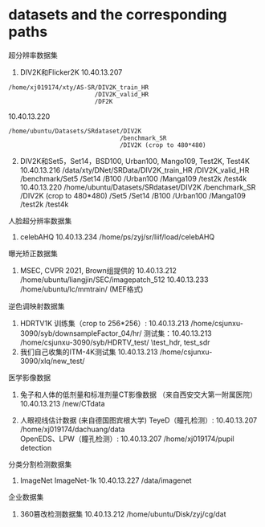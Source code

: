 # datasets and the corresponding paths

超分辨率数据集

1. DIV2K和Flicker2K
10.40.13.207 
```
/home/xj019174/xty/AS-SR/DIV2K_train_HR 
                        /DIV2K_valid_HR
                        /DF2K
```

10.40.13.220 
```
/home/ubuntu/Datasets/SRdataset/DIV2K
                               /benchmark_SR
                               /DIV2K (crop to 480*480)
```

2. DIV2K和Set5，Set14，BSD100, Urban100, Mango109, Test2K, Test4K
10.40.13.216 /data/xty/DNet/SRData/DIV2K_train_HR
                                  /DIV2K_valid_HR
                                  /benchmark/Set5
                                            /Set14
                                            /B100
                                            /Urban100
                                            /Manga109
                                            /test2k
                                            /test4k
10.40.13.220 /home/ubuntu/Datasets/SRdataset/DIV2K
                                            /benchmark_SR
                                            /DIV2K (crop to 480*480)
                                            /Set5
                                            /Set14
                                            /B100
                                            /Urban100
                                            /Manga109
                                            /test2k
                                            /test4k

人脸超分辨率数据集

1. celebAHQ
10.40.13.234 /home/ps/zyj/sr/liif/load/celebAHQ

曝光矫正数据集

1. MSEC, CVPR 2021, Brown组提供的
10.40.13.212 /home/ubuntu/liangjin/SEC/imagepatch_512
10.40.13.233 /home/ubuntu/lc/mmtrain/  (MEF格式)

逆色调映射数据集
1. HDRTV1K
训练集（crop to 256*256）: 10.40.13.213 /home/csjunxu-3090/syb/downsampleFactor_04/hr/ 
测试集：10.40.13.213 /home/csjunxu-3090/syb/HDRTV_test/ \test_hdr, test_sdr
2. 我们自己收集的ITM-4K测试集
10.40.13.213 /home/csjunxu-3090/xlq/new_test/


医学影像数据

1. 兔子和人体的低剂量和标准剂量CT影像数据 （来自西安交大第一附属医院）
10.40.13.213 /new/CTdata

2. 人眼视线估计数据 (来自德国图宾根大学)
TeyeD（瞳孔检测）: 10.40.13.207 /home/xj019174/dachuang/data   
OpenEDS、LPW（瞳孔检测）: 10.40.13.207 /home/xj019174/pupil detection


分类分割检测数据集

1. ImageNet
ImageNet-1k 10.40.13.227 /data/imagenet   

企业数据集

1. 360篡改检测数据集
10.40.13.212 /home/ubuntu/Disk/zyj/cg/dat